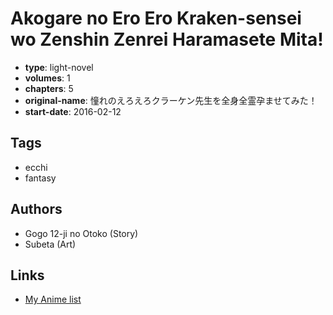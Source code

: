 # Akogare no Ero Ero Kraken-sensei wo Zenshin Zenrei Haramasete Mita!

-   **type**: light-novel
-   **volumes**: 1
-   **chapters**: 5
-   **original-name**: 憧れのえろえろクラーケン先生を全身全霊孕ませてみた！
-   **start-date**: 2016-02-12

## Tags

-   ecchi
-   fantasy

## Authors

-   Gogo 12-ji no Otoko (Story)
-   Subeta (Art)

## Links

-   [My Anime list](https://myanimelist.net/manga/96641/Akogare_no_Ero_Ero_Kraken-sensei_wo_Zenshin_Zenrei_Haramasete_Mita)
